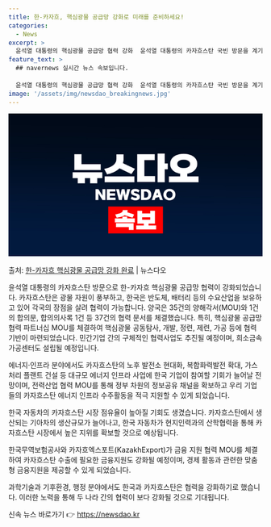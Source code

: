 ```yaml
---
title: 한-카자흐, 핵심광물 공급망 강화로 미래를 준비하세요!
categories:
  - News
excerpt: >
  윤석열 대통령의 핵심광물 공급망 협력 강화  윤석열 대통령의 카자흐스탄 국빈 방문을 계기로, 우리나라와 카자…
feature_text: >
  ## navernews 실시간 뉴스 속보입니다.

  윤석열 대통령의 핵심광물 공급망 협력 강화  윤석열 대통령의 카자흐스탄 국빈 방문을 계기로, 우리나라와 카자…
image: '/assets/img/newsdao_breakingnews.jpg'
---
```


![뉴스다오 속보](/assets/img/newsdao_breakingnews.jpg)

<p>출처: <a href="https://newsdao.kr/4225" rel="dofollow">한-카자흐 핵심광물 공급망 강화 완료</a> | 뉴스다오</p>

윤석열 대통령의 카자흐스탄 방문으로 한-카자흐 핵심광물 공급망 협력이 강화되었습니다. 카자흐스탄은 광물 자원이 풍부하고, 한국은 반도체, 배터리 등의 수요산업을 보유하고 있어 각국의 장점을 살려 협력이 가능합니다. 양국은 35건의 양해각서(MOU)와 1건의 합의문, 합의의사록 1건 등 37건의 협력 문서를 체결했습니다. 특히, 핵심광물 공급망 협력 파트너십 MOU를 체결하여 핵심광물 공동탐사, 개발, 정련, 제련, 가공 등에 협력 기반이 마련되었습니다. 민간기업 간의 구체적인 협력사업도 추진될 예정이며, 희소금속 가공센터도 설립될 예정입니다.

에너지·인프라 분야에서도 카자흐스탄의 노후 발전소 현대화, 복합화력발전 확대, 가스처리 플랜트 건설 등 대규모 에너지 인프라 사업에 한국 기업이 참여할 기회가 늘어날 전망이며, 전력산업 협력 MOU를 통해 정부 차원의 정보공유 채널을 확보하고 우리 기업들의 카자흐스탄 에너지 인프라 수주활동을 적극 지원할 수 있게 되었습니다.

한국 자동차의 카자흐스탄 시장 점유율이 높아질 기회도 생겼습니다. 카자흐스탄에서 생산되는 기아차의 생산규모가 늘어나고, 한국 자동차가 현지인력과의 산학협력을 통해 카자흐스탄 시장에서 높은 지위를 확보할 것으로 예상됩니다.

한국무역보험공사와 카자흐엑스포트(KazakhExport)가 금융 지원 협력 MOU를 체결하여 카자흐스탄 수출에 필요한 금융지원도 강화될 예정이며, 경제 활동과 관련한 맞춤형 금융지원을 제공할 수 있게 되었습니다. 

과학기술과 기후환경, 행정 분야에서도 한국과 카자흐스탄은 협력을 강화하기로 했습니다. 이러한 노력을 통해 두 나라 간의 협력이 보다 강화될 것으로 기대됩니다. 

신속 뉴스 바로가기 👉 <a href="https://newsdao.kr" rel="dofollow">https://newsdao.kr</a>


